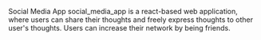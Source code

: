 Social Media App
social_media_app is a react-based web application, where users can share their thoughts and freely express thoughts to other user's thoughts. Users can increase their network by being friends.
